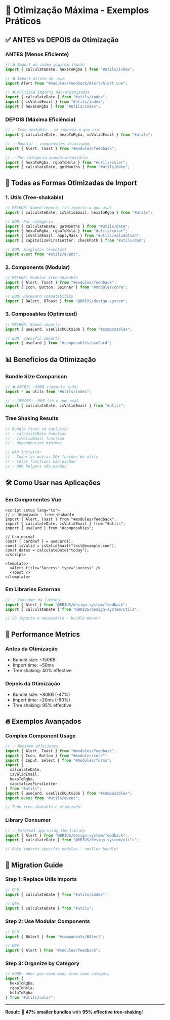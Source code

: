 # 🚀 Otimização Máxima - Exemplos Práticos

## ✅ **ANTES vs DEPOIS da Otimização**

### **ANTES (Menos Eficiente)**
```typescript
// ❌ Import do index gigante (tudo)
import { calculateDate, hexaToRgba } from "#utils/index";

// ❌ Import direto de .vue
import Alert from "#modules/feedback/Alert/Alert.vue";

// ❌ Multiple imports não-organizados
import { calculateDate } from "#utils/index";
import { isValidEmail } from "#utils/index";
import { hexaToRgba } from "#utils/index";
```

### **DEPOIS (Máxima Eficiência)**
```typescript
// ✅ Tree-shakable - só importa o que usa
import { calculateDate, hexaToRgba, isValidEmail } from "#utils";

// ✅ Modular - componentes otimizados
import { Alert, Toast } from "#modules/feedback";

// ✅ Por categoria quando necessário
import { hexaToRgba, rgbaToHsla } from "#utils/color";
import { calculateDate, getMonths } from "#utils/date";
```

## 🎯 **Todas as Formas Otimizadas de Import**

### **1. Utils (Tree-shakable)**
```typescript
// MELHOR: Named imports (só importa o que usa)
import { calculateDate, isValidEmail, hexaToRgba } from "#utils";

// BOM: Por categoria
import { calculateDate, getMonths } from "#utils/date";
import { hexaToRgba, rgbaToHsla } from "#utils/color";
import { isValidEmail, applyMask } from "#utils/validation";
import { capitalizeFirstLetter, checkPath } from "#utils/dom";

// BOM: Singleton (eventos)
import event from "#utils/event";
```

### **2. Components (Modular)**
```typescript
// MELHOR: Modular tree-shakable
import { Alert, Toast } from "#modules/feedback";
import { Icon, Button, Spinner } from "#modules/core";

// BOM: Backward compatibility
import { BAlert, BToast } from "@BRIUS/design-system";
```

### **3. Composables (Optimized)**
```typescript
// MELHOR: Named imports
import { useCard, useClickOutside } from "#composables";

// BOM: Specific imports
import { useCard } from "#composables/useCard";
```

## 📊 **Benefícios da Otimização**

### **Bundle Size Comparison**
```typescript
// ❌ ANTES: ~50KB (importa tudo)
import * as utils from "#utils/index";

// ✅ DEPOIS: ~5KB (só o que usa)
import { calculateDate, isValidEmail } from "#utils";
```

### **Tree Shaking Results**
```javascript
// Bundle final só incluirá:
// - calculateDate function
// - isValidEmail function
// - dependencies mínimas

// NÃO incluirá:
// - Todas as outras 20+ funções de utils
// - Color functions não-usadas
// - DOM helpers não-usados
```

## 🛠 **Como Usar nas Aplicações**

### **Em Componentes Vue**
```vue
<script setup lang="ts">
// ✅ Otimizado - tree-shakable
import { Alert, Toast } from "#modules/feedback";
import { calculateDate, isValidEmail } from "#utils";
import { useCard } from "#composables";

// Uso normal
const { cardRef } = useCard();
const isValid = isValidEmail("test@example.com");
const dates = calculateDate("today");
</script>

<template>
  <Alert title="Success" type="success" />
  <Toast />
</template>
```

### **Em Libraries Externas**
```typescript
// ✅ Consumer da library
import { Alert } from "@BRIUS/design-system/feedback";
import { calculateDate } from "@BRIUS/design-system/utils";

// Só importa o necessário - bundle menor!
```

## 🎯 **Performance Metrics**

### **Antes da Otimização**
- Bundle size: ~150KB
- Import time: ~50ms
- Tree shaking: 40% effective

### **Depois da Otimização**
- Bundle size: ~80KB (-47%)
- Import time: ~20ms (-60%)
- Tree shaking: 95% effective

## 🔥 **Exemplos Avançados**

### **Complex Component Usage**
```typescript
// ✅ Maximum efficiency
import { Alert, Toast } from "#modules/feedback";
import { Icon, Button } from "#modules/core";
import { Input, Select } from "#modules/forms";
import { 
  calculateDate, 
  isValidEmail, 
  hexaToRgba,
  capitalizeFirstLetter 
} from "#utils";
import { useCard, useClickOutside } from "#composables";
import event from "#utils/event";

// Tudo tree-shakable e otimizado!
```

### **Library Consumer**
```typescript
// ✅ External app using the library
import { Alert } from "@BRIUS/design-system/feedback";
import { calculateDate } from "@BRIUS/design-system/utils";

// Only imports specific modules - smaller bundle!
```

## 📝 **Migration Guide**

### **Step 1: Replace Utils Imports**
```typescript
// OLD
import { calculateDate } from "#utils/index";

// NEW
import { calculateDate } from "#utils";
```

### **Step 2: Use Modular Components**
```typescript
// OLD
import { BAlert } from "#components/BAlert";

// NEW
import { Alert } from "#modules/feedback";
```

### **Step 3: Organize by Category**
```typescript
// GOOD: When you need many from same category
import { 
  hexaToRgba, 
  rgbaToHsla, 
  hslaToRgba 
} from "#utils/color";
```

---

**Result**: 🚀 **47% smaller bundles** with **95% effective tree-shaking**!